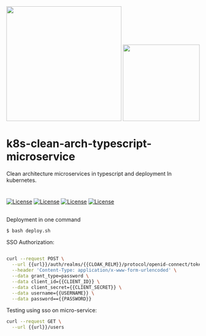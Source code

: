 <img src="https://kubernetes.io/images/nav_logo.svg" width="300">
<img src="https://upload.wikimedia.org/wikipedia/commons/thumb/7/7e/Node.js_logo_2015.svg/1280px-Node.js_logo_2015.svg.png" width="200">

# k8s-clean-arch-typescript-microservice
Clean architecture microservices in typescript and deployment In kubernetes.



# #

[![License](https://img.shields.io/badge/License-MIT-silver.svg?style=flat)](https://github.com/clips/pattern/blob/master/LICENSE.txt) 
[![License](https://img.shields.io/badge/Node-14.17.0.LTS-green.svg?style=flat)](https://github.com/clips/pattern/blob/master/LICENSE.txt) 
[![License](https://img.shields.io/badge/KeyCloak-13.3.1-silver.svg?style=flat)](https://github.com/clips/pattern/blob/master/LICENSE.txt) 
[![License](https://img.shields.io/badge/Kubernetes-1.20.2-blue.svg?style=flat)](https://github.com/clips/pattern/blob/master/LICENSE.txt) 

##


Deployment in one command
```sh
$ bash deploy.sh
```


SSO Authorization:

```sh

curl --request POST \
  --url {{url}}/auth/realms/{{CLOAK_RELM}}/protocol/openid-connect/token \
  --header 'Content-Type: application/x-www-form-urlencoded' \
  --data grant_type=password \
  --data client_id={{CLIENT_ID}} \
  --data client_secret={{CLIENT_SECRET}} \
  --data username={{USERNAME}} \
  --data password=={{PASSWORD}}

```


Testing using sso on micro-service:

```sh
curl --request GET \
  --url {{url}}/users
```
